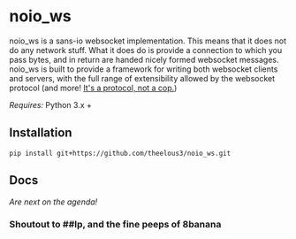# noio_ws
noio_ws is a sans-io websocket implementation. This means that it does not do any network stuff. What it does do is provide a connection to which you pass bytes, and in return are handed nicely formed websocket messages. noio_ws is built to provide a framework for writing both websocket clients and servers, with the full range of extensibility allowed by the websocket protocol (and more! [It's a protocol, not a cop.](http://i.imgur.com/mSHi8.jpg))


*Requires:* Python 3.x +

## Installation

`pip install git+https://github.com/theelous3/noio_ws.git`

## Docs
*Are next on the agenda!*

### Shoutout to ##lp, and the fine peeps of 8banana
